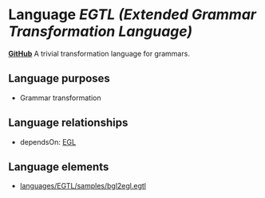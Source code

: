 # Language _EGTL (Extended Grammar Transformation Language)_
**[GitHub](https://github.com/softlang/yas/blob/master/EGTL)**
A trivial transformation language for grammars.

## Language purposes
* Grammar transformation

## Language relationships
* dependsOn: [EGL](http://softlang.github.io/yas/languages/EGL.html)

## Language elements
* [languages/EGTL/samples/bgl2egl.egtl](docs/files/languages-EGTL-samples-bgl2egl.egtl.md)
